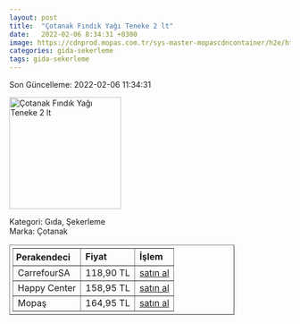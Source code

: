 ```yaml
---
layout: post
title:  "Çotanak Fındık Yağı Teneke 2 lt"
date:   2022-02-06 8:34:31 +0300
image: https://cdnprod.mopas.com.tr/sys-master-mopascdncontainer/h2e/hfd/8895581552670/127642_0_521Wx521H
categories: gida-sekerleme
tags: gida-sekerleme
---
```


Son Güncelleme: 2022-02-06 11:34:31

<img src="https://cdnprod.mopas.com.tr/sys-master-mopascdncontainer/h2e/hfd/8895581552670/127642_0_521Wx521H" width="200" alt="Çotanak Fındık Yağı Teneke 2 lt" />

Kategori: Gıda, Şekerleme
<br />
Marka: Çotanak

<table border="1" style="padding: 5px;width:80%;">
  <tr>
    <td style="padding: 5px;"><strong>Perakendeci</strong></td>
    <td><strong>Fiyat</strong></td>
    <td><strong>İşlem</strong></td>
  </tr>
  <tr>
              <td>CarrefourSA</td>
              <td>118,90 TL</td>
              <td><a target="_blank" href="https://www.carrefoursa.com/cotanak-findik-yagi-2-lt-p-30032060">satın al</a></td>
            </tr><tr>
              <td>Happy Center</td>
              <td>158,95 TL</td>
              <td><a target="_blank" href="https://www.happycenter.com.tr/Cotanak_Y_findik_Yagi_2_Lt_Pet">satın al</a></td>
            </tr><tr>
              <td>Mopaş</td>
              <td>164,95 TL</td>
              <td><a target="_blank" href="https://www.mopas.com.tr/cotanak-findik-yagi-2-l/p/127642">satın al</a></td>
            </tr>
</table>

